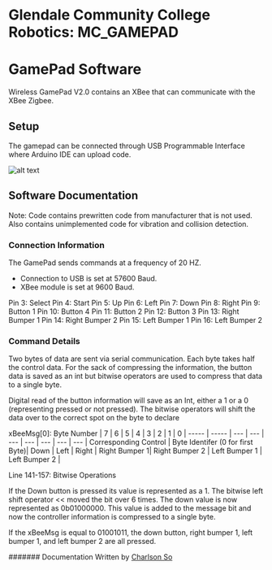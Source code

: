 Glendale Community College Robotics: MC_GAMEPAD
=====

# GamePad Software

Wireless GamePad V2.0 contains an XBee that can communicate with the XBee Zigbee. 

## Setup

The gamepad can be connected through USB Programmable Interface where Arduino IDE can upload code.

![alt text](https://www.dfrobot.com/wiki/images/f/f5/GamePad_v2.0_pinout.png "pinout")

## Software Documentation

Note: Code contains prewritten code from manufacturer that is not used. Also contains unimplemented code for vibration and collision detection.

### Connection Information
The GamePad sends commands at a frequency of 20 HZ. 
* Connection to USB is set at 57600 Baud.
* XBee module is set at 9600 Baud.

Pin 3: Select
Pin 4: Start
Pin 5: Up
Pin 6: Left
Pin 7: Down
Pin 8: Right
Pin 9: Button 1
Pin 10: Button 4
Pin 11: Button 2
Pin 12: Button 3
Pin 13: Right Bumper 1
Pin 14: Right Bumper 2
Pin 15: Left Bumper 1
Pin 16: Left Bumper 2

### Command Details

Two bytes of data are sent via serial communication. Each byte takes half the control data. For the sack of compressing the information, the button data is saved as an int but bitwise operators are used to compress that data to a single byte.

Digital read of the button information will save as an Int, either a 1 or a 0 (representing pressed or not pressed). The bitwise operators will shift the data over to the correct spot on the byte to declare 

xBeeMsg[0]:
Byte Number   | 7             | 6     | 5     | 4     | 3     | 2     | 1     | 0     |
-----   | ----- | ---     | ---     | ---     | ---     | ---     | ---     | ---     |
Corresponding Control | Byte Identifer (0 for first Byte)| Down | Left | Right | Right Bumper 1| Right Bumper 2 | Left Bumper 1 | Left Bumper 2 |

Line 141-157: Bitwise Operations

If the Down button is pressed its value is represented as a 1. The bitwise left shift operator << moved the bit over 6 times. The down value is now represented as 0b01000000. This value is added to the message bit and now the controller information is compressed to a single byte.

If the xBeeMsg is equal to 01001011, the down button, right bumper 1, left bumper 1, and left bumper 2 are all pressed.

####### Documentation Written by [Charlson So](github.com/so0p)